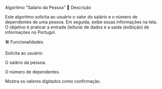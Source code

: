 Algoritmo "Salário da Pessoa"
📌 Descrição

Este algoritmo solicita ao usuário o valor do salário e o número de dependentes de uma pessoa. Em seguida, exibe essas informações na tela.
O objetivo é praticar a entrada (leitura) de dados e a saída (exibição) de informações no Portugol.

🛠️ Funcionalidades

Solicita ao usuário:

O salário da pessoa.

O número de dependentes.

Mostra os valores digitados como confirmação.
